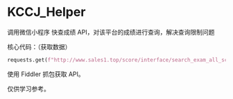 # KCCJ_Helper

调用微信小程序 快查成绩 API，对该平台的成绩进行查询，解决查询限制问题

核心代码：（获取数据）

```python
requests.get(f"http://www.sales1.top/score/interface/search_exam_all_score.jsp?student_name={name}&student_num={uid}&course=全部")
```

使用 Fiddler 抓包获取 API。

仅供学习参考。
